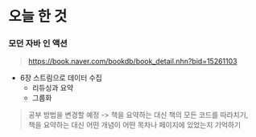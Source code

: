 # 오늘 한 것 

### 모던 자바 인 액션
> https://book.naver.com/bookdb/book_detail.nhn?bid=15261103

- 6장 스트림으로 데이터 수집
    - 리듀싱과 요약
    - 그룹화

> 공부 방법을 변경할 예정 -> 책을 요약하는 대신 책의 모든 코드를 따라치기,<br>
책을 요약하는 대신 어떤 개념이 어떤 목차나 페이지에 있었는지 기억하기